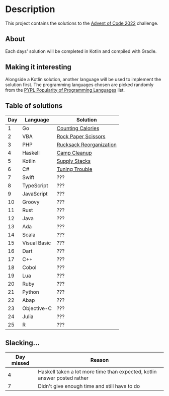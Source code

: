 # Description
This project contains the solutions to the [Advent of Code 2022](https://adventofcode.com/2022/) challenge.

## About
Each days' solution will be completed in Kotlin and compiled with Gradle.

## Making it interesting
Alongside a Kotlin solution, another language will be used to implement the solution first. The programming languages chosen are picked randomly from the [PYPL Popularity of Programming Languages](https://pypl.github.io/PYPL.html) list.

## Table of solutions

| Day | Language     | Solution                                                                                                |
|-----|--------------|---------------------------------------------------------------------------------------------------------|
| 1   | Go           | [Counting Calories](https://github.com/LiamL17/AOC-2022/tree/master/solutions/day01/solution.go)        |
| 2   | VBA          | [Rock Paper Scissors](https://github.com/LiamL17/AOC-2022/tree/master/solutions/day02/solution.vb)      |
| 3   | PHP          | [Rucksack Reorganization](https://github.com/LiamL17/AOC-2022/tree/master/solutions/day03/solution.php) |
| 4   | Haskell      | [Camp Cleanup](https://github.com/LiamL17/AOC-2022/tree/master/src/main/kotlin/day04-camp_cleanup.kt)   |
| 5   | Kotlin       | [Supply Stacks](https://github.com/LiamL17/AOC-2022/tree/master/solutions/day05/solution.kt)           |
| 6   | C#           | [Tuning Trouble](https://github.com/LiamL17/AOC-2022/tree/master/solutions/day06/solution.cs)           |
| 7   | Swift        | ???                                                                                                     |
| 8   | TypeScript   | ???                                                                                                     |
| 9   | JavaScript   | ???                                                                                                     |
| 10  | Groovy       | ???                                                                                                     |
| 11  | Rust         | ???                                                                                                     |
| 12  | Java         | ???                                                                                                     |
| 13  | Ada          | ???                                                                                                     |
| 14  | Scala        | ???                                                                                                     |
| 15  | Visual Basic | ???                                                                                                     |
| 16  | Dart         | ???                                                                                                     |
| 17  | C++          | ???                                                                                                     |
| 18  | Cobol        | ???                                                                                                     |
| 19  | Lua          | ???                                                                                                     |
| 20  | Ruby         | ???                                                                                                     |
| 21  | Python       | ???                                                                                                     |
| 22  | Abap         | ???                                                                                                     |
| 23  | Objective-C  | ???                                                                                                     |
| 24  | Julia        | ???                                                                                                     |
| 25  | R            | ???                                                                                                     |

## Slacking...

| Day missed | Reason                                                                   |
|------------|--------------------------------------------------------------------------|
| 4          | Haskell taken a lot more time than expected, kotlin answer posted rather |
| 7          | Didn't give enough time and still have to do                             |
